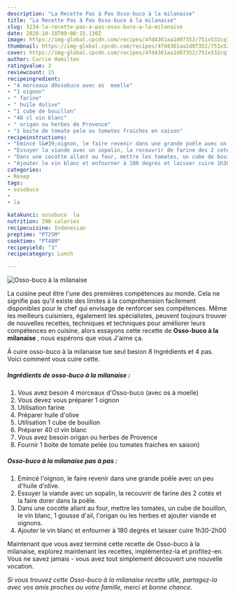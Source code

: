 ```yaml
---
description: "La Recette Pas à Pas Osso-buco à la milanaise"
title: "La Recette Pas à Pas Osso-buco à la milanaise"
slug: 3234-la-recette-pas-a-pas-osso-buco-a-la-milanaise
date: 2020-10-18T09:08:15.130Z
image: https://img-global.cpcdn.com/recipes/4fd4361aa1d07352/751x532cq70/osso-buco-a-la-milanaise-photo-principale-de-la-recette.jpg
thumbnail: https://img-global.cpcdn.com/recipes/4fd4361aa1d07352/751x532cq70/osso-buco-a-la-milanaise-photo-principale-de-la-recette.jpg
cover: https://img-global.cpcdn.com/recipes/4fd4361aa1d07352/751x532cq70/osso-buco-a-la-milanaise-photo-principale-de-la-recette.jpg
author: Carrie Hamilton
ratingvalue: 3
reviewcount: 15
recipeingredient:
- "4 morceaux dOssobuco avec os  moelle"
- "1 oignon"
- " farine"
- " huile dolive"
- "1 cube de bouillon"
- "40 cl vin blanc"
- " origan ou herbes de Provence"
- "1 boite de tomate pele ou tomates fraiches en saison"
recipeinstructions:
- "Emincé l&#39;oignon, le faire revenir dans une grande poêle avec un peu d&#39;huile d&#39;olive."
- "Essuyer la viande avec un sopalin, la recouvrir de farine des 2 cotés et la faire dorer dans la poêle."
- "Dans une cocotte allant au four, mettre les tomates, un cube de bouillon, le vin blanc, 1 gousse d&#39;ail, l&#39;origan ou les herbes et ajouter viande et oignons."
- "Ajouter le vin blanc et enfourner à 180 degrés et laisser cuire 1h30-2h00"
categories:
- Resep
tags:
- ossobuco
- 
- la

katakunci: ossobuco  la 
nutrition: 290 calories
recipecuisine: Indonesian
preptime: "PT25M"
cooktime: "PT48M"
recipeyield: "3"
recipecategory: Lunch

---
```



![Osso-buco à la milanaise](https://img-global.cpcdn.com/recipes/4fd4361aa1d07352/751x532cq70/osso-buco-a-la-milanaise-photo-principale-de-la-recette.jpg)

La cuisine peut être l'une des premières compétences au monde. Cela ne signifie pas qu'il existe des limites à la compréhension facilement disponibles pour le chef qui envisage de renforcer ses compétences. Même les meilleurs cuisiniers, également les spécialistes, peuvent toujours trouver de nouvelles recettes, techniques et techniques pour améliorer leurs compétences en cuisine, alors essayons cette recette de <strong> Osso-buco à la milanaise </strong>, nous espérons que vous J'aime ça.

<!--inarticleads1-->

À cuire osso-buco à la milanaise tue seul besion 8 Ingrédients et 4 pas. Voici comment vous cuire cette.

##### Ingrédients de osso-buco à la milanaise :

1. Vous avez besoin 4 morceaux d&#39;Osso-buco (avec os à moelle)
1. Vous devez vous préparer 1 oignon
1. Utilisation  farine
1. Préparer  huile d&#39;olive
1. Utilisation 1 cube de bouillon
1. Préparer 40 cl vin blanc
1. Vous avez besoin  origan ou herbes de Provence
1. Fournir 1 boite de tomate pelée (ou tomates fraiches en saison)




<!--inarticleads2-->

##### Osso-buco à la milanaise pas à pas :

1. Emincé l&#39;oignon, le faire revenir dans une grande poêle avec un peu d&#39;huile d&#39;olive.
1. Essuyer la viande avec un sopalin, la recouvrir de farine des 2 cotés et la faire dorer dans la poêle.
1. Dans une cocotte allant au four, mettre les tomates, un cube de bouillon, le vin blanc, 1 gousse d&#39;ail, l&#39;origan ou les herbes et ajouter viande et oignons.
1. Ajouter le vin blanc et enfourner à 180 degrés et laisser cuire 1h30-2h00




<!--inarticleads1-->

<p>
Maintenant que vous avez terminé cette recette de Osso-buco à la milanaise, explorez maintenant les recettes, implémentez-la et profitez-en. Vous ne savez jamais - vous avez tout simplement découvert une nouvelle vocation.
</p>

<p>
<i>Si vous trouvez cette Osso-buco à la milanaise recette utile, partagez-la avec vos amis proches ou votre famille, merci et bonne chance.</i>
</p>
